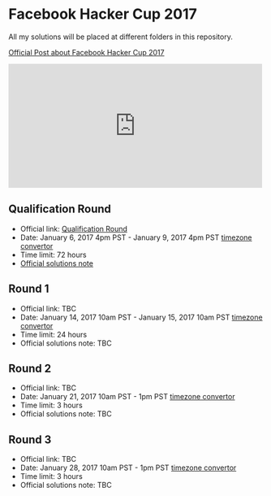 # Facebook Hacker Cup 2017

All my solutions will be placed at different folders in this repository.

[Official Post about Facebook Hacker Cup 2017](https://www.facebook.com/hackercup/posts/1356850017680516)
<iframe src="https://www.facebook.com/plugins/post.php?href=https%3A%2F%2Fwww.facebook.com%2Fhackercup%2Fposts%2F1356850017680516&width=500" width="500" height="244" style="border:none;overflow:hidden" scrolling="no" frameborder="0" allowTransparency="true"></iframe>


## Qualification Round

- Official link: [Qualification Round](https://www.facebook.com/hackercup/round/1760504744276109/)
- Date: January 6, 2017 4pm PST - January 9, 2017 4pm PST
[timezone convertor](https://www.timeanddate.com/worldclock/fixedtime.html?msg=2017+Facebook+Hacker+Cup+Online+Qualification+Round&iso=20170106T16&p1=1240)
- Time limit: 72 hours
- [Official solutions note](https://www.facebook.com/notes/facebook-hacker-cup/hacker-cup-2017-qualification-round-solutions/1593063774042851)


## Round 1

- Official link: TBC
- Date: January 14, 2017 10am PST - January 15, 2017 10am PST
[timezone convertor](https://www.timeanddate.com/worldclock/fixedtime.html?msg=2017+Facebook+Hacker+Cup+Online+Round+1&iso=20170114T10&p1=1240)
- Time limit: 24 hours
- Official solutions note: TBC


## Round 2

- Official link: TBC
- Date: January 21, 2017 10am PST - 1pm PST
[timezone convertor](https://www.timeanddate.com/worldclock/fixedtime.html?msg=2017+Facebook+Hacker+Cup+Online+Round+2&iso=20170121T10&p1=1240&ah=3)
- Time limit: 3 hours
- Official solutions note: TBC


## Round 3

- Official link: TBC
- Date: January 28, 2017 10am PST - 1pm PST
[timezone convertor](https://www.timeanddate.com/worldclock/fixedtime.html?msg=2017+Facebook+Hacker+Cup+Online+Round+3&iso=20170128T10&p1=1240&ah=3)
- Time limit: 3 hours
- Official solutions note: TBC
